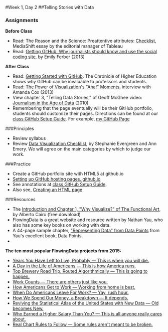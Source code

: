 #Week 1, Day 2
##Telling Stories with Data

### Assignments

**Before Class**

- Read: The Reason and the Science: Preattentive attributes: [Checklist](http://mediashift.org/2016/02/checklist-does-your-data-visualization-say-what-you-think-it-says/?utm_source=MediaShift+Daily&utm_campaign=59b3a6caad-RSS_EMAIL_CAMPAIGN&utm_medium=email&utm_term=0_70e55682fc-59b3a6caad-299977941), MediaShift essay by the editorial manager of Tableau
- Read: [Getting GitHub: Why journalists should know and use the social coding site](http://knightlab.northwestern.edu/2013/06/13/getting-github-why-journalists-should-know-and-use-the-social-coding-site/), by Emily Ferber (2013)

**After Class**

- Read: [Getting Started with GitHub](http://chronicle.com/blogs/profhacker/getting-started-with-a-github-repository/47393). The Chronicle of Higher Education shows why GitHub can be invaluable to professors and students.
- Read: [The Power of Visualization's "Aha!" Moments](http://blogs.hbr.org/hbr/hbreditors/2013/03/power_of_visualizations_aha_moment.html), interview with Amanda Cox (2013)
- View chapter 3, "Telling Data Stories," of Geoff McGhee video: [Journalism in the Age of Data](http://datajournalism.stanford.edu/) (2010)
- Remembering that the page eventually will be their GitHub portfolio, students should customize their pages. Directions can be found at our [class GitHub Setup Guide](https://github.com/jacklule/DataViz-Syllabus/blob/master/GitHubSetUp.md). For example, [my GitHub Page](http://jacklule.github.io/)

###Principles
- Review syllabus
- Review [Data Visualization Checklist](http://stephanieevergreen.com/wp-content/uploads/2014/05/DataVizChecklist_May2014.pdf), by Stephanie Evergreen and Ann Emery. We will agree on the main categories by which to judge our work.  

###Practice 
- Create a GitHub portfolio site with HTML5 at github.io
- [Setting up GitHub hosting pages, github.io](https://pages.github.com/)
- See annotations at [class GitHub Setup Guide](https://github.com/jacklule/DataViz-Syllabus/blob/master/GitHubSetUp.md).
- Also see, [Creating an HTML page](http://www.w3schools.com/html/html_intro.asp)

###Resources
- The [Introduction and Chapter 1, "Why Visualize?" of The Functional Art](http://www.thefunctionalart.com/2012/09/download-three-chapters-of-functional.html), by Alberto Cairo (free download)
- FlowingData is a great website and resource written by Nathan Yau, who also has some key books on working with data.
- A 44-page sample chapter, ["Representing Data" from Data Points](https://drive.google.com/open?id=0B0fVXql3uCOpcXdONzBsUE1qcmc) from Yau's excellent book, Data Points.
- 
<b>The ten most popular FlowingData projects from 2015:</b>

- [Years You Have Left to Live, Probably — This is when you will die.](http://flowingdata.us2.list-manage.com/track/click?u=f538bce868aac1144d248c0bc&id=e5462d235c&e=e0ec3e51d7)
- [A Day in the Life of Americans — This is how America runs.](http://flowingdata.us2.list-manage1.com/track/click?u=f538bce868aac1144d248c0bc&id=f756dac65b&e=e0ec3e51d7)
- [Top Brewery Road Trip, Routed Algorithmically — This is going to happen.](http://flowingdata.us2.list-manage.com/track/click?u=f538bce868aac1144d248c0bc&id=52be71e088&e=e0ec3e51d7)
- [Work Counts — There are others just like you.](http://flowingdata.us2.list-manage.com/track/click?u=f538bce868aac1144d248c0bc&id=7653f2c8fd&e=e0ec3e51d7)
- [How Americans Get to Work — Working from home is best.](http://flowingdata.us2.list-manage.com/track/click?u=f538bce868aac1144d248c0bc&id=e5bf5965a0&e=e0ec3e51d7)
- [When Do Americans Leave For Work? — Yay, rush hour.](http://flowingdata.us2.list-manage.com/track/click?u=f538bce868aac1144d248c0bc&id=c2215b595a&e=e0ec3e51d7)
- [How We Spend Our Money, a Breakdown — It depends.](http://flowingdata.us2.list-manage2.com/track/click?u=f538bce868aac1144d248c0bc&id=8777632ac5&e=e0ec3e51d7)
- [Reviving the Statistical Atlas of the United States with New Data — Old becomes New.](http://flowingdata.us2.list-manage.com/track/click?u=f538bce868aac1144d248c0bc&id=2e04d4a6a7&e=e0ec3e51d7)
- [Who Earned a Higher Salary Than You? — This is all anyone really cares about.](http://flowingdata.us2.list-manage.com/track/click?u=f538bce868aac1144d248c0bc&id=b4d7b0c9de&e=e0ec3e51d7)
- [Real Chart Rules to Follow — Some rules aren't meant to be broken.](http://flowingdata.us2.list-manage.com/track/click?u=f538bce868aac1144d248c0bc&id=873be0439b&e=e0ec3e51d7)


